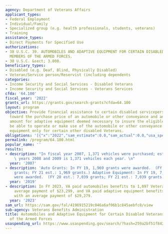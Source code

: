 ```yaml
---
agency: Department of Veterans Affairs
applicant_types:
- Federal Employment
- Individual/Family
- Specialized group (e.g. health professionals, students, veterans)
- Training
assistance_types:
- Direct Payments for Specified Use
authorizations:
- 38 U.S.C. 39. AUTOMOBILES AND ADAPTIVE EQUIPMENT FOR CERTAIN DISABLED VETERANS AND
  MEMBERS OF THE ARMED FORCES.
- 38 U.S.C. &sect; 3.808.
beneficiary_types:
- Disabled (e.g. Deaf, Blind, Physically Disabled)
- Veteran/Service person/Reservist (including dependents
categories:
- Income Security and Social Services - Disabled Veterans
- Income Security and Social Services - Veterans Services
cfda: '64.100'
fiscal_year: '2022'
grants_url: https://grants.gov/search-grants?cfda=64.100
layout: program
objective: Provide financial assistance to certain disabled servicepersons and Veterans
  toward the purchase price of an automobile or other conveyance and an additional
  amount for adaptive equipment deemed necessary to insure the eligible person will
  be able to operate or make use of the automobile or other conveyance. Provide adaptive
  equipment only for certain other disabled Veterans.
obligations: '[{"x":"2022","sam_estimate":0.0,"sam_actual":0.0,"usa_spending_actual":3948.0},{"x":"2023","sam_estimate":0.0,"sam_actual":119808000.0,"usa_spending_actual":110600.0},{"x":"2024","sam_estimate":164991000.0,"sam_actual":0.0,"usa_spending_actual":25603.0}]'
permalink: /program/64.100.html
popular_name: ''
results:
- description: "In fiscal year 2007, 1,371 vehicles were purchased; estimate for fiscal\
    \ years 2008 and 2009 is 1,371 vehicles each year. \n"
  year: '2007'
- description: 'Auto Grants: In FY 19, 1,969 grants were awarded.  (FY 20 est.: 1,969
    grants; FY 21 est.: 1,969 grants.) Adaptive Equipment: In FY 19, 7,039 grants
    were awarded.  (FY 20 est.: 7,039 grants; FY 21 est.: 7,039 grants.)'
  year: '2019'
- description: In FY 2023, VA paid automobiles benefits to 1,097 Veterans with an
    average payment of $23,299, and VA paid adaptive equipment benefits to 3,219 Veterans
    with an average payment of $29,279.
  year: '2023'
sam_url: https://sam.gov/fal/4196915219c046a6af06b1c845aebfc8/view
sub-agency: Veterans Benefits Administration
title: Automobiles and Adaptive Equipment for Certain Disabled Veterans and Members
  of the Armed Forces
usaspending_url: https://www.usaspending.gov/search/?hash=259a2bf51f842b3705d46df16663f805
---
```

